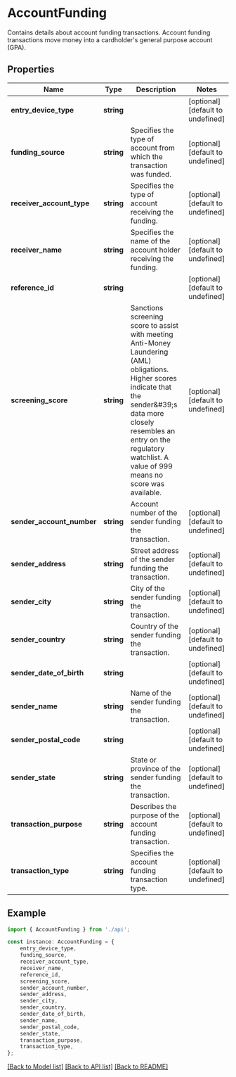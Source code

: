 # AccountFunding

Contains details about account funding transactions. Account funding transactions move money into a cardholder\'s general purpose account (GPA).

## Properties

Name | Type | Description | Notes
------------ | ------------- | ------------- | -------------
**entry_device_type** | **string** |  | [optional] [default to undefined]
**funding_source** | **string** | Specifies the type of account from which the transaction was funded. | [optional] [default to undefined]
**receiver_account_type** | **string** | Specifies the type of account receiving the funding. | [optional] [default to undefined]
**receiver_name** | **string** | Specifies the name of the account holder receiving the funding. | [optional] [default to undefined]
**reference_id** | **string** |  | [optional] [default to undefined]
**screening_score** | **string** | Sanctions screening score to assist with meeting Anti-Money Laundering (AML) obligations.  Higher scores indicate that the sender\&#39;s data more closely resembles an entry on the regulatory watchlist.  A value of 999 means no score was available. | [optional] [default to undefined]
**sender_account_number** | **string** | Account number of the sender funding the transaction. | [optional] [default to undefined]
**sender_address** | **string** | Street address of the sender funding the transaction. | [optional] [default to undefined]
**sender_city** | **string** | City of the sender funding the transaction. | [optional] [default to undefined]
**sender_country** | **string** | Country of the sender funding the transaction. | [optional] [default to undefined]
**sender_date_of_birth** | **string** |  | [optional] [default to undefined]
**sender_name** | **string** | Name of the sender funding the transaction. | [optional] [default to undefined]
**sender_postal_code** | **string** |  | [optional] [default to undefined]
**sender_state** | **string** | State or province of the sender funding the transaction. | [optional] [default to undefined]
**transaction_purpose** | **string** | Describes the purpose of the account funding transaction. | [optional] [default to undefined]
**transaction_type** | **string** | Specifies the account funding transaction type. | [optional] [default to undefined]

## Example

```typescript
import { AccountFunding } from './api';

const instance: AccountFunding = {
    entry_device_type,
    funding_source,
    receiver_account_type,
    receiver_name,
    reference_id,
    screening_score,
    sender_account_number,
    sender_address,
    sender_city,
    sender_country,
    sender_date_of_birth,
    sender_name,
    sender_postal_code,
    sender_state,
    transaction_purpose,
    transaction_type,
};
```

[[Back to Model list]](../README.md#documentation-for-models) [[Back to API list]](../README.md#documentation-for-api-endpoints) [[Back to README]](../README.md)
